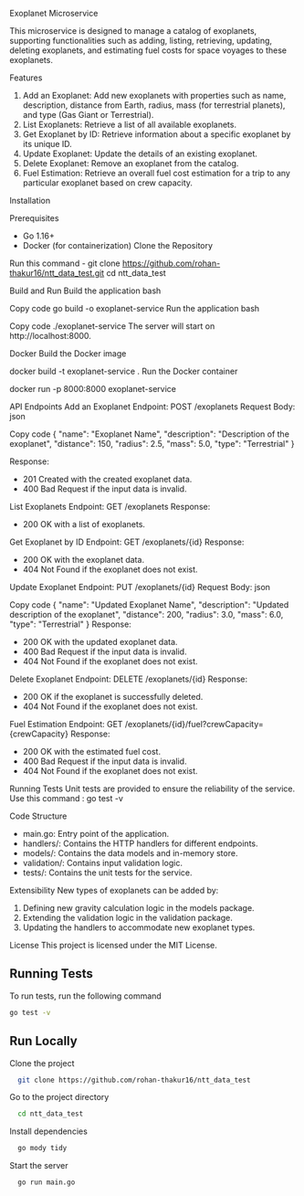 
Exoplanet Microservice

This microservice is designed to manage a catalog of exoplanets, supporting functionalities such as adding, listing, retrieving, updating, deleting exoplanets, and estimating fuel costs for space voyages to these exoplanets.

 Features

1. Add an Exoplanet: Add new exoplanets with properties such as name, description, distance from Earth, radius, mass (for terrestrial planets), and type (Gas Giant or Terrestrial).
2. List Exoplanets: Retrieve a list of all available exoplanets.
3. Get Exoplanet by ID: Retrieve information about a specific exoplanet by its unique ID.
4. Update Exoplanet: Update the details of an existing exoplanet.
5. Delete Exoplanet: Remove an exoplanet from the catalog.
6. Fuel Estimation: Retrieve an overall fuel cost estimation for a trip to any particular exoplanet based on crew capacity.

 Installation

Prerequisites

- Go 1.16+
- Docker (for containerization)
 Clone the Repository

Run this  command -
git clone https://github.com/rohan-thakur16/ntt_data_test.git
cd ntt_data_test

Build and Run
Build the application
bash

Copy code
go build -o exoplanet-service
Run the application
bash

Copy code
./exoplanet-service
The server will start on http://localhost:8000.


Docker
Build the Docker image

docker build -t exoplanet-service .
Run the Docker container

docker run -p 8000:8000 exoplanet-service



API Endpoints
Add an Exoplanet
Endpoint: POST /exoplanets
Request Body:
json

Copy code
{ "name": "Exoplanet Name", "description": "Description of the exoplanet", "distance": 150, "radius": 2.5, "mass": 5.0, "type": "Terrestrial" }


Response:
* 201 Created with the created exoplanet data.
* 400 Bad Request if the input data is invalid.

List Exoplanets
Endpoint: GET /exoplanets
Response:
* 200 OK with a list of exoplanets.


Get Exoplanet by ID
Endpoint: GET /exoplanets/{id}
Response:
* 200 OK with the exoplanet data.
* 404 Not Found if the exoplanet does not exist.


Update Exoplanet
Endpoint: PUT /exoplanets/{id}
Request Body:
json

Copy code
{ "name": "Updated Exoplanet Name", "description": "Updated description of the exoplanet", "distance": 200, "radius": 3.0, "mass": 6.0, "type": "Terrestrial" }
Response:
* 200 OK with the updated exoplanet data.
* 400 Bad Request if the input data is invalid.
* 404 Not Found if the exoplanet does not exist.


Delete Exoplanet
Endpoint: DELETE /exoplanets/{id}
Response:
* 200 OK if the exoplanet is successfully deleted.
* 404 Not Found if the exoplanet does not exist.


Fuel Estimation
Endpoint: GET /exoplanets/{id}/fuel?crewCapacity={crewCapacity}
Response:
* 200 OK with the estimated fuel cost.
* 400 Bad Request if the input data is invalid.
* 404 Not Found if the exoplanet does not exist.


Running Tests
Unit tests are provided to ensure the reliability of the service.
Use this command :
go test -v

Code Structure
* main.go: Entry point of the application.
* handlers/: Contains the HTTP handlers for different endpoints.
* models/: Contains the data models and in-memory store.
* validation/: Contains input validation logic.
* tests/: Contains the unit tests for the service.

Extensibility
New types of exoplanets can be added by:
1. Defining new gravity calculation logic in the models package.
2. Extending the validation logic in the validation package.
3. Updating the handlers to accommodate new exoplanet types.

License
This project is licensed under the MIT License.


## Running Tests

To run tests, run the following command

```bash
go test -v
```

## Run Locally

Clone the project

```bash
  git clone https://github.com/rohan-thakur16/ntt_data_test
```

Go to the project directory

```bash
  cd ntt_data_test
```

Install dependencies

```bash
  go mody tidy
```

Start the server

```bash
  go run main.go
```


